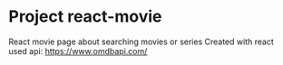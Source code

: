 # Project react-movie
React movie page about searching movies or series
Created with react
used api: https://www.omdbapi.com/
